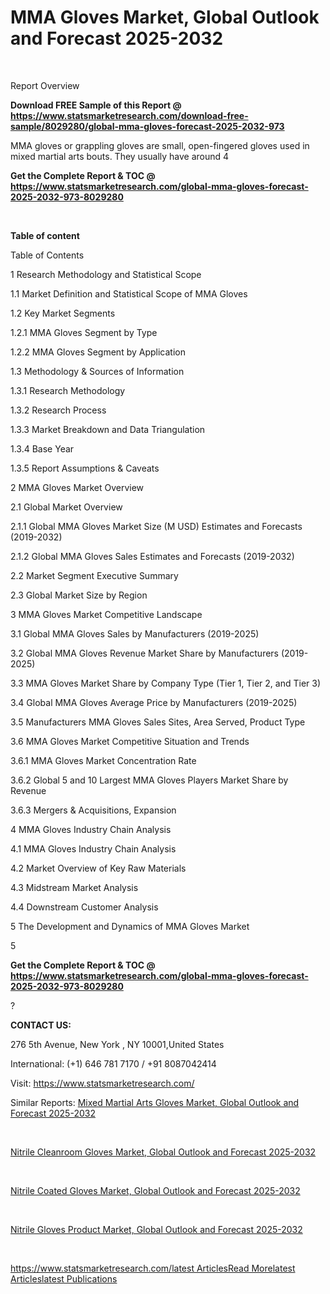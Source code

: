 <h1>MMA Gloves Market, Global Outlook and Forecast 2025-2032</h1><br/><p>Report Overview</p>
 
 
 
 <p><strong>Download FREE Sample of this Report @ <a href="https://www.statsmarketresearch.com/download-free-sample/8029280/global-mma-gloves-forecast-2025-2032-973">https://www.statsmarketresearch.com/download-free-sample/8029280/global-mma-gloves-forecast-2025-2032-973</a></strong></p>
 
 
 
 <p>MMA gloves or grappling gloves are small, open-fingered gloves used in mixed martial arts bouts. They usually have around 4</p>
 
 
 
 <div><b>Get the Complete Report & TOC @ <a href="https://www.statsmarketresearch.com/global-mma-gloves-forecast-2025-2032-973-8029280">https://www.statsmarketresearch.com/global-mma-gloves-forecast-2025-2032-973-8029280</a></b></div>
 
 
 
 <p><br />
 
 <b>Table of content</b></p>
 
 
 
 <p>Table of Contents<br />
 
 1 Research Methodology and Statistical Scope<br />
 
 1.1 Market Definition and Statistical Scope of MMA Gloves<br />
 
 1.2 Key Market Segments<br />
 
 1.2.1 MMA Gloves Segment by Type<br />
 
 1.2.2 MMA Gloves Segment by Application<br />
 
 1.3 Methodology & Sources of Information<br />
 
 1.3.1 Research Methodology<br />
 
 1.3.2 Research Process<br />
 
 1.3.3 Market Breakdown and Data Triangulation<br />
 
 1.3.4 Base Year<br />
 
 1.3.5 Report Assumptions & Caveats<br />
 
 2 MMA Gloves Market Overview<br />
 
 2.1 Global Market Overview<br />
 
 2.1.1 Global MMA Gloves Market Size (M USD) Estimates and Forecasts (2019-2032)<br />
 
 2.1.2 Global MMA Gloves Sales Estimates and Forecasts (2019-2032)<br />
 
 2.2 Market Segment Executive Summary<br />
 
 2.3 Global Market Size by Region<br />
 
 3 MMA Gloves Market Competitive Landscape<br />
 
 3.1 Global MMA Gloves Sales by Manufacturers (2019-2025)<br />
 
 3.2 Global MMA Gloves Revenue Market Share by Manufacturers (2019-2025)<br />
 
 3.3 MMA Gloves Market Share by Company Type (Tier 1, Tier 2, and Tier 3)<br />
 
 3.4 Global MMA Gloves Average Price by Manufacturers (2019-2025)<br />
 
 3.5 Manufacturers MMA Gloves Sales Sites, Area Served, Product Type<br />
 
 3.6 MMA Gloves Market Competitive Situation and Trends<br />
 
 3.6.1 MMA Gloves Market Concentration Rate<br />
 
 3.6.2 Global 5 and 10 Largest MMA Gloves Players Market Share by Revenue<br />
 
 3.6.3 Mergers & Acquisitions, Expansion<br />
 
 4 MMA Gloves Industry Chain Analysis<br />
 
 4.1 MMA Gloves Industry Chain Analysis<br />
 
 4.2 Market Overview of Key Raw Materials<br />
 
 4.3 Midstream Market Analysis<br />
 
 4.4 Downstream Customer Analysis<br />
 
 5 The Development and Dynamics of MMA Gloves Market<br />
 
 5</p>
 
 
 
 <div><b>Get the Complete Report & TOC @ <a href="https://www.statsmarketresearch.com/global-mma-gloves-forecast-2025-2032-973-8029280">https://www.statsmarketresearch.com/global-mma-gloves-forecast-2025-2032-973-8029280</a></b></div>
 
 
 
 <p>? </p>
 
 
 
 <p><b>CONTACT US:</b><br />
 
 276 5th Avenue, New York , NY 10001,United States<br />
 
 International: (+1) 646 781 7170 / +91 8087042414<br />
 
 Visit: <a href="https://www.statsmarketresearch.com/">https://www.statsmarketresearch.com/</a><br />
 
 Similar Reports: <a href="https://www.statsmarketresearch.com/global-mma-gloves-forecast-2025-2032-973-8029280">Mixed Martial Arts Gloves Market, Global Outlook and Forecast 2025-2032</a><br />
 
 <br />
 
 <a href="https://www.statsmarketresearch.com/global-mma-gloves-forecast-2025-2032-973-8029280">Nitrile Cleanroom Gloves Market, Global Outlook and Forecast 2025-2032</a><br />
 
 <br />
 
 <a href="https://www.statsmarketresearch.com/global-mma-gloves-forecast-2025-2032-973-8029280">Nitrile Coated Gloves Market, Global Outlook and Forecast 2025-2032</a><br />
 
 <br />
 
 <a href="https://www.statsmarketresearch.com/global-mma-gloves-forecast-2025-2032-973-8029280">Nitrile Gloves Product Market, Global Outlook and Forecast 2025-2032</a><br />
 
 <br />
 
 <a href="https://gyeongbokgung.com">https://www.statsmarketresearch.com/</a><a href="https://hallyeomaritime.com">latest Articles</a><a href="https://jingwansa.com">Read More</a><a href="https://nguoiviet.jp/">latest Articles</a><a href="https://www.intelmarketresearch.com/">latest Publications</a></p>
